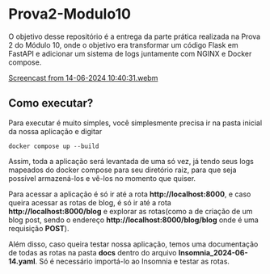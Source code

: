 # Prova2-Modulo10
O objetivo desse repositório é a entrega da parte prática realizada na Prova 2 do Módulo 10, onde o objetivo era transformar um código Flask em FastAPI e adicionar um sistema de logs juntamente com NGINX e Docker compose.

[Screencast from 14-06-2024 10:40:31.webm](https://github.com/joaocarazzato/Prova2-Modulo10/assets/99187756/5278ce9b-6a56-495a-8e71-aea6ca555e3d)

## Como executar?

Para executar é muito simples, você simplesmente precisa ir na pasta inicial da nossa aplicação e digitar

```
docker compose up --build
```

Assim, toda a aplicação será levantada de uma só vez, já tendo seus logs mapeados do docker compose para seu diretório raiz, para que seja possível armazená-los e vê-los no momento que quiser.

Para acessar a aplicação é só ir até a rota **http://localhost:8000**, e caso queira acessar as rotas de blog, é só ir até a rota **http://localhost:8000/blog** e explorar as rotas(como a de criação de um blog post, sendo o endereço **http://localhost:8000/blog/blog** onde é uma requisição **POST**).

Além disso, caso queira testar nossa aplicação, temos uma documentação de todas as rotas na pasta **docs** dentro do arquivo **Insomnia_2024-06-14.yaml**. Só é necessário importá-lo ao Insomnia e testar as rotas.
